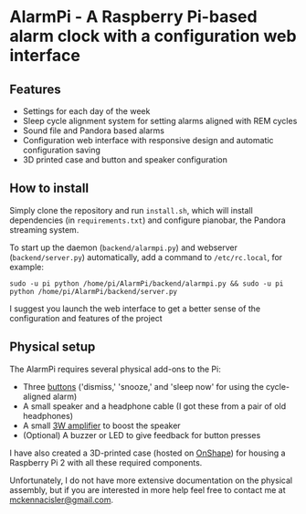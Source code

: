 # AlarmPi - A Raspberry Pi-based alarm clock with a configuration web interface

## Features
 - Settings for each day of the week
 - Sleep cycle alignment system for setting alarms aligned with REM cycles
 - Sound file and Pandora based alarms
 - Configuration web interface with responsive design and automatic configuration saving
 - 3D printed case and button and speaker configuration

## How to install
Simply clone the repository and run `install.sh`, which will install dependencies (in `requirements.txt`) and configure pianobar, the Pandora streaming system.

To start up the daemon (`backend/alarmpi.py`) and webserver (`backend/server.py`) automatically, add a command to `/etc/rc.local`, for example:

 `sudo -u pi python /home/pi/AlarmPi/backend/alarmpi.py && sudo -u pi python /home/pi/AlarmPi/backend/server.py`

I suggest you launch the web interface to get a better sense of the configuration and features of the project

## Physical setup
The AlarmPi requires several physical add-ons to the Pi:
 - Three [buttons](http://www.digikey.com/product-detail/en/e-switch/RP3502MABLK/EG1932-ND/280450) ('dismiss,' 'snooze,' and 'sleep now' for using the cycle-aligned alarm)
 - A small speaker and a headphone cable (I got these from a pair of old headphones)
 - A small [3W amplifier](https://www.amazon.com/uxcell%C2%AE-PAM8403-Digital-Amplifier-2-5-5V/dp/B00EZI0RGA/ref=sr_1_2?rps=1&ie=UTF8&qid=1468202034&sr=8-2&keywords=PAM8403&refinements=p_85%3A2470955011) to boost the speaker
 - (Optional) A buzzer or LED to give feedback for button presses

I have also created a 3D-printed case (hosted on [OnShape](https://cad.onshape.com/documents/572a233d16a9cb5c5a07492d/w/6e8dac4342ebed8540e47ba9/e/8249a621653d40b8929a5b40)) for housing a Raspberry Pi 2 with all these required components.

Unfortunately, I do not have more extensive documentation on the physical assembly, but if you are interested in more help feel free to contact me at mckennacisler@gmail.com.
